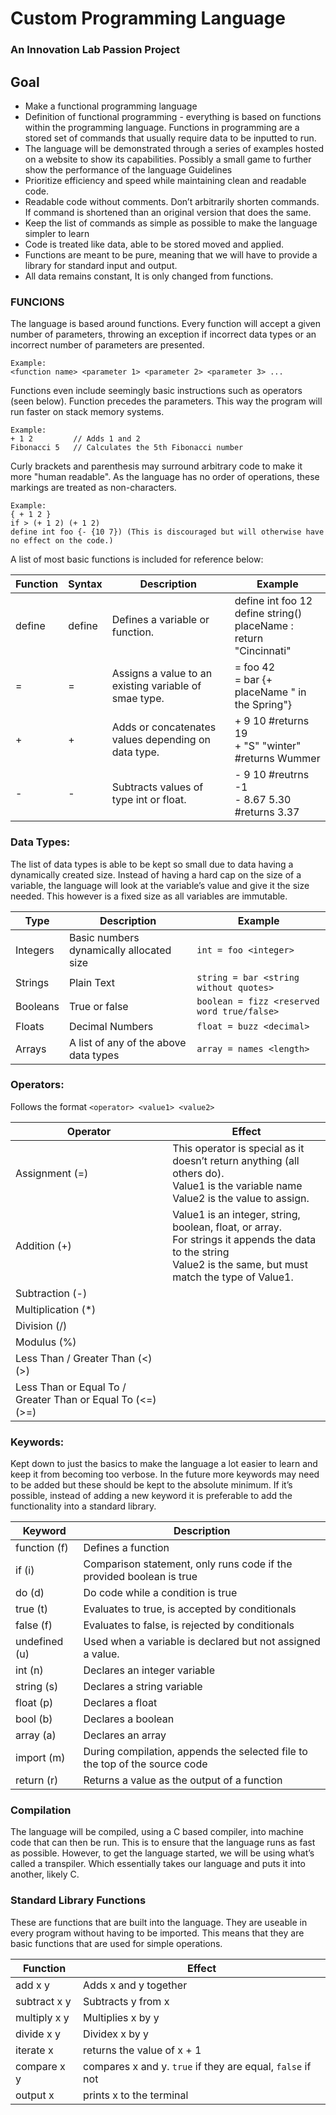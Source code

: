 # Custom Programming Language
### An Innovation Lab Passion Project
## Goal
* Make a functional programming language
* Definition of functional programming - everything is based on functions within the programming language. Functions in programming are a stored set of commands that usually require data  to be inputted to run.
* The language will be demonstrated through a series of examples hosted on a website to show its capabilities. Possibly a small game to further show the performance of the language
Guidelines
* Prioritize efficiency and speed while maintaining clean and readable code.
* Readable code without comments. Don’t arbitrarily shorten commands. If command is shortened than an original version that does the same.
* Keep the list of commands as simple as possible to make the language simpler to learn
* Code is treated like data, able to be stored moved and applied.
* Functions are meant to be pure, meaning that we will have to provide a library for standard input and output.
* All data remains constant, It is only changed from functions.

### FUNCIONS
The language is based around functions. Every function will accept a given number of parameters,
throwing an exception if incorrect data types or an incorrect number of parameters are presented.

```
Example:
<function name> <parameter 1> <parameter 2> <parameter 3> ...
```
Functions even include seemingly basic instructions such as operators (seen below).
Function precedes the parameters. This way the program will run faster on stack memory systems.
```
Example:
+ 1 2         // Adds 1 and 2
Fibonacci 5   // Calculates the 5th Fibonacci number
```
        
Curly brackets and parenthesis may surround arbitrary code to make it more "human readable".
As the language has no order of operations, these markings are treated as non-characters.
```
Example:
{ + 1 2 }
if > (+ 1 2) (+ 1 2)
define int foo {- {10 7}) (This is discouraged but will otherwise have no effect on the code.)
```

A list of most basic functions is included for reference below:

Function        | Syntax                                | Description                                           | Example
----------------|---------------------------------------|-------------------------------------------------------|----------------------------------
define          | define <type> <var> <value>           | Defines a variable or function.                       | define int foo 12 <br> define string() placeName : <br>     return "Cincinnati"
=               | = <var> <value>                       | Assigns a value to an existing variable of smae type. | = foo 42 <br> = bar {+ placeName " in the Spring"}
\+              | + <value1> <value2>                   | Adds or concatenates values depending on data type.   | + 9 10 #returns 19 <br> + "S" "winter" #returns Wummer
\-              | - <value1> <value2>                   | Subtracts values of type int or float.                | - 9 10 #reutrns -1 <br> - 8.67 5.30 #returns 3.37

### Data Types:
The list of data types is able to be kept so small due to data having a dynamically created size. Instead of having a hard cap on the size of a variable, the language will look at the variable’s value and give it the size needed. This however is a fixed size as all variables are immutable.

Type     | Description                                |Example
---------|--------------------------------------------|-----------------------------------------
Integers | Basic numbers dynamically allocated size   | `int = foo <integer>`
Strings  | Plain Text                                 | `string = bar <string without quotes>`
Booleans | True or false                              | `boolean = fizz <reserved word true/false>`
Floats   | Decimal Numbers                            | `float = buzz <decimal>`
Arrays   | A list of any of the above data types      | `array = names <length>`

### Operators:
   Follows the format
   `<operator> <value1> <value2>`
   
Operator                                                    | Effect
------------------------------------------------------------|---------------------------------------------------
Assignment (=)                                              | This operator is special as it doesn’t return anything (all others do).<br>Value1 is the variable name<br>Value2 is the value to assign.
Addition (+)                                                |Value1 is an integer, string, boolean, float, or array.<br>For strings it appends the data to the string<br>Value2 is the same, but must match the type of Value1.
Subtraction (-)                                             |
Multiplication (*)                                          |
Division (/)                                                |
Modulus (%)                                                 |
Less Than / Greater Than (<) (>)                            |
Less Than or Equal To / Greater Than or Equal To (<=) (>=)  |
### Keywords:
Kept down to just the basics to make the language a lot easier to learn and keep it from becoming too verbose. In the future more keywords may need to be added but these should be kept to the absolute minimum. If it’s possible, instead of adding a new keyword it is preferable to add the functionality into a standard library. 

Keyword       | Description
--------------|-------------------------------------------------
function (f)  | Defines a function
if (i)        | Comparison statement, only runs code if the provided boolean is true
do (d)        | Do code while a condition is true
true (t)      | Evaluates to true, is accepted by conditionals
false (f)     | Evaluates to false, is rejected by conditionals
undefined (u) | Used when a variable is declared but not assigned a value.
int (n)       | Declares an integer variable
string (s)    | Declares a string variable
float (p)     | Declares a float
bool (b)      | Declares a boolean
array (a)     | Declares an array
import (m)    | During compilation, appends the selected file to the top of the source code
return (r)    | Returns a value as the output of a function

### Compilation
The language will be compiled, using a C based compiler, into machine code that can then be run. This is to ensure that the language runs as fast as possible. However, to get the language started, we will be using what’s called a transpiler. Which essentially takes our language and puts it into another, likely C. 

### Standard Library Functions
These are functions that are built into the language. They are useable in every program without having to be imported. This means that they are basic functions that are used for simple operations.

Function          | Effect
------------------|------------------------------------------
add x y           | Adds x and y together
subtract x y      | Subtracts y from x
multiply x y      | Multiplies x by y
divide x y        | Dividex x by y
iterate x         | returns the value of x + 1
compare x y       | compares x and y. `true` if they are equal, `false` if not
output x          | prints x to the terminal







